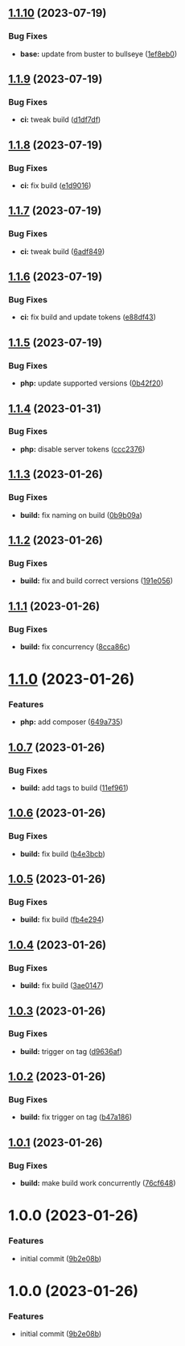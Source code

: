 ## [1.1.10](https://github.com/hurdlegroup/infra-php/compare/v1.1.9...v1.1.10) (2023-07-19)


### Bug Fixes

* **base:** update from buster to bullseye ([1ef8eb0](https://github.com/hurdlegroup/infra-php/commit/1ef8eb071cee6bcf565d5f5ec0482d8b378768bb))

## [1.1.9](https://github.com/hurdlegroup/infra-php/compare/v1.1.8...v1.1.9) (2023-07-19)


### Bug Fixes

* **ci:** tweak build ([d1df7df](https://github.com/hurdlegroup/infra-php/commit/d1df7df1bcd3a27a5004bf549f4b59e8ce4b3b37))

## [1.1.8](https://github.com/hurdlegroup/infra-php/compare/v1.1.7...v1.1.8) (2023-07-19)


### Bug Fixes

* **ci:** fix build ([e1d9016](https://github.com/hurdlegroup/infra-php/commit/e1d9016ca7b2a37fa74eb7189a7bfb3849c6d33f))

## [1.1.7](https://github.com/hurdlegroup/infra-php/compare/v1.1.6...v1.1.7) (2023-07-19)


### Bug Fixes

* **ci:** tweak build ([6adf849](https://github.com/hurdlegroup/infra-php/commit/6adf84924c39848fa33d7df9ca808fd69c27f619))

## [1.1.6](https://github.com/hurdlegroup/infra-php/compare/v1.1.5...v1.1.6) (2023-07-19)


### Bug Fixes

* **ci:** fix build and update tokens ([e88df43](https://github.com/hurdlegroup/infra-php/commit/e88df43e3eaea2fb4bc5ec602fef0d6d9a139e0c))

## [1.1.5](https://github.com/hurdlegroup/infra-php/compare/v1.1.4...v1.1.5) (2023-07-19)


### Bug Fixes

* **php:** update supported versions ([0b42f20](https://github.com/hurdlegroup/infra-php/commit/0b42f2024f6a182912e6e8f08eb299e3c86ac4c2))

## [1.1.4](https://github.com/hurdlegroup/infra-php/compare/v1.1.3...v1.1.4) (2023-01-31)


### Bug Fixes

* **php:** disable server tokens ([ccc2376](https://github.com/hurdlegroup/infra-php/commit/ccc237660e8b9c811bb3218a695a68352913014a))

## [1.1.3](https://github.com/hurdlegroup/infra-php/compare/v1.1.2...v1.1.3) (2023-01-26)


### Bug Fixes

* **build:** fix naming on build ([0b9b09a](https://github.com/hurdlegroup/infra-php/commit/0b9b09a4f18cead0d23e2cc196b7ca2d03d00845))

## [1.1.2](https://github.com/hurdlegroup/infra-php/compare/v1.1.1...v1.1.2) (2023-01-26)


### Bug Fixes

* **build:** fix and build correct versions ([191e056](https://github.com/hurdlegroup/infra-php/commit/191e0564b2231802f54a6df4897337708dc86720))

## [1.1.1](https://github.com/hurdlegroup/infra-php/compare/v1.1.0...v1.1.1) (2023-01-26)


### Bug Fixes

* **build:** fix concurrency ([8cca86c](https://github.com/hurdlegroup/infra-php/commit/8cca86c9bece49f14dbd3c6309211f718f8a4e1d))

# [1.1.0](https://github.com/hurdlegroup/infra-php/compare/v1.0.7...v1.1.0) (2023-01-26)


### Features

* **php:** add composer ([649a735](https://github.com/hurdlegroup/infra-php/commit/649a73598faf4eb11188eadabb5b46461550c438))

## [1.0.7](https://github.com/hurdlegroup/infra-php/compare/v1.0.6...v1.0.7) (2023-01-26)


### Bug Fixes

* **build:** add tags to build ([11ef961](https://github.com/hurdlegroup/infra-php/commit/11ef961821c0b329d12519247272c346c0d878bb))

## [1.0.6](https://github.com/hurdlegroup/infra-php/compare/v1.0.5...v1.0.6) (2023-01-26)


### Bug Fixes

* **build:** fix build ([b4e3bcb](https://github.com/hurdlegroup/infra-php/commit/b4e3bcb915028538e1c6bd60a747d7d82c6fc50b))

## [1.0.5](https://github.com/hurdlegroup/infra-php/compare/v1.0.4...v1.0.5) (2023-01-26)


### Bug Fixes

* **build:** fix build ([fb4e294](https://github.com/hurdlegroup/infra-php/commit/fb4e294586aa966293c6195a1c2d9e8b585c0d45))

## [1.0.4](https://github.com/hurdlegroup/infra-php/compare/v1.0.3...v1.0.4) (2023-01-26)


### Bug Fixes

* **build:** fix build ([3ae0147](https://github.com/hurdlegroup/infra-php/commit/3ae0147c6003aa6f364f5cc3a04ec13adb80fd87))

## [1.0.3](https://github.com/hurdlegroup/infra-php/compare/v1.0.2...v1.0.3) (2023-01-26)


### Bug Fixes

* **build:** trigger on tag ([d9636af](https://github.com/hurdlegroup/infra-php/commit/d9636af8088b13b7934046b462f8ba640e4a901f))

## [1.0.2](https://github.com/hurdlegroup/infra-php/compare/v1.0.1...v1.0.2) (2023-01-26)


### Bug Fixes

* **build:** fix trigger on tag ([b47a186](https://github.com/hurdlegroup/infra-php/commit/b47a1868c162052c1ddac00f50f1d9961b2042c8))

## [1.0.1](https://github.com/hurdlegroup/infra-php/compare/v1.0.0...v1.0.1) (2023-01-26)


### Bug Fixes

* **build:** make build work concurrently ([76cf648](https://github.com/hurdlegroup/infra-php/commit/76cf648e35022b6cb445f532eb7bc5aac8b5ace3))

# 1.0.0 (2023-01-26)


### Features

* initial commit ([9b2e08b](https://github.com/hurdlegroup/infra-php/commit/9b2e08bd24944022c5cbdf986dc20211f0a661c0))

# 1.0.0 (2023-01-26)


### Features

* initial commit ([9b2e08b](https://github.com/hurdlegroup/infra-php/commit/9b2e08bd24944022c5cbdf986dc20211f0a661c0))
